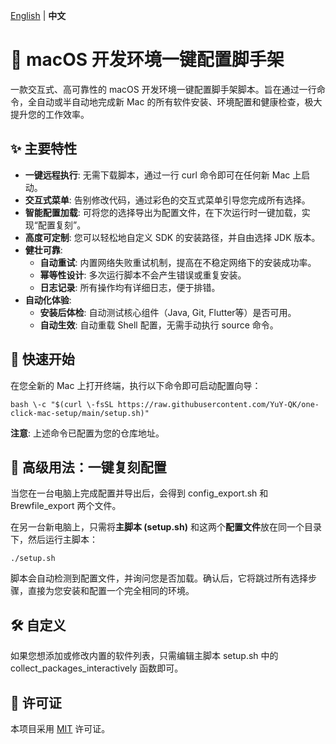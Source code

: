 [English](http://docs.google.com/README_EN.md) | **中文**

# **🚀 macOS 开发环境一键配置脚手架**

一款交互式、高可靠性的 macOS 开发环境一键配置脚手架脚本。旨在通过一行命令，全自动或半自动地完成新 Mac 的所有软件安装、环境配置和健康检查，极大提升您的工作效率。

## **✨ 主要特性**

* **一键远程执行**: 无需下载脚本，通过一行 curl 命令即可在任何新 Mac 上启动。  
* **交互式菜单**: 告别修改代码，通过彩色的交互式菜单引导您完成所有选择。  
* **智能配置加载**: 可将您的选择导出为配置文件，在下次运行时一键加载，实现“配置复刻”。  
* **高度可定制**: 您可以轻松地自定义 SDK 的安装路径，并自由选择 JDK 版本。  
* **健壮可靠**:  
  * **自动重试**: 内置网络失败重试机制，提高在不稳定网络下的安装成功率。  
  * **幂等性设计**: 多次运行脚本不会产生错误或重复安装。  
  * **日志记录**: 所有操作均有详细日志，便于排错。  
* **自动化体验**:  
  * **安装后体检**: 自动测试核心组件（Java, Git, Flutter等）是否可用。  
  * **自动生效**: 自动重载 Shell 配置，无需手动执行 source 命令。

## **🚀 快速开始**

在您全新的 Mac 上打开终端，执行以下命令即可启动配置向导：

```
bash \-c "$(curl \-fsSL https://raw.githubusercontent.com/YuY-QK/one-click-mac-setup/main/setup.sh)"
```

**注意**: 上述命令已配置为您的仓库地址。

## **🔧 高级用法：一键复刻配置**

当您在一台电脑上完成配置并导出后，会得到 config\_export.sh 和 Brewfile\_export 两个文件。

在另一台新电脑上，只需将**主脚本 (**setup.sh**)** 和这两个**配置文件**放在同一个目录下，然后运行主脚本：

```
./setup.sh
```

脚本会自动检测到配置文件，并询问您是否加载。确认后，它将跳过所有选择步骤，直接为您安装和配置一个完全相同的环境。

## **🛠️ 自定义**

如果您想添加或修改内置的软件列表，只需编辑主脚本 setup.sh 中的 collect\_packages\_interactively 函数即可。

## **📄 许可证**

本项目采用 [MIT](https://opensource.org/licenses/MIT) 许可证。
